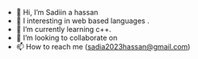 - 👋 Hi, I’m Sadiin a hassan 
- 👀 I interesting in web based languages . 
- 🌱 I’m currently learning c++.
- 💞️ I’m looking to collaborate on 
- 📫 How to reach me (sadia2023hassan@gmail.com)
<!---
fdu23/fdu23 is a ✨ special ✨ repository because its `README.md` (this file) appears on your GitHub profile.
You can click .)the Preview link to take a look at your changes.
--->
